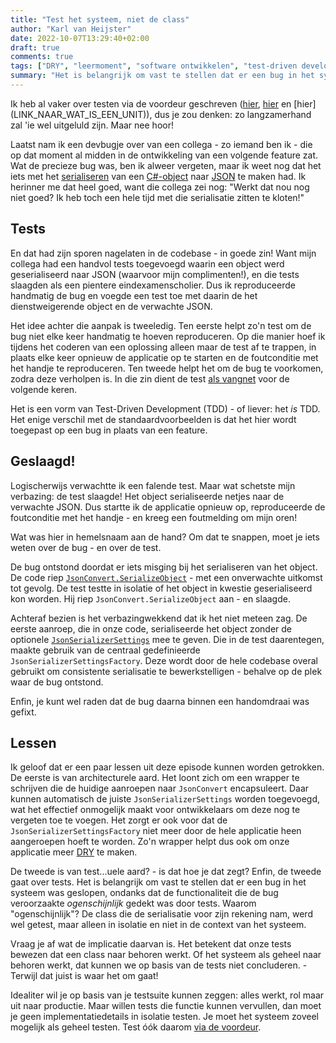 ```yaml
---
title: "Test het systeem, niet de class"
author: "Karl van Heijster"
date: 2022-10-07T13:29:40+02:00
draft: true
comments: true
tags: ["DRY", "leermoment", "software ontwikkelen", "test-driven development", "testen", "teststrategie", "unit tests"]
summary: "Het is belangrijk om vast te stellen dat er een bug in het systeem was geslopen, ondanks dat de functionaliteit die de bug veroorzaakte *ogenschijnlijk* gedekt was door tests. Waarom \"ogenschijnlijk\"? De class die de serialisatie voor zijn rekening nam, werd wel getest, maar alleen in isolatie en niet in de context van het systeem. - Vraag je af wat de implicatie daarvan is. Het betekent dat onze tests bewezen dat een class naar behoren werkt. Of het systeem als geheel naar behoren werkt, dat kunnen we op basis van de tests niet concluderen. Terwijl dat juist is waar het om gaat! "
---
```


Ik heb al vaker over testen via de voordeur geschreven ([hier](/blog/22/06/testen-via-de-voordeur/), [hier](/blog/22/09/tests-als-vangnet/) en [hier] (LINK_NAAR_WAT_IS_EEN_UNIT)), dus je zou denken: zo langzamerhand zal 'ie wel uitgeluld zijn. Maar nee hoor!


Laatst nam ik een devbugje over van een collega - zo iemand ben ik - die op dat moment al midden in de ontwikkeling van een volgende feature zat. Wat de precieze bug was, ben ik alweer vergeten, maar ik weet nog dat het iets met het [serialiseren](https://learn.microsoft.com/en-us/dotnet/csharp/programming-guide/concepts/serialization/) van een [C#-object](https://www.w3schools.com/cs/cs_classes.php) naar [JSON](https://www.json.org/json-en.html) te maken had. Ik herinner me dat heel goed, want die collega zei nog: "Werkt dat nou nog niet goed? Ik heb toch een hele tijd met die serialisatie zitten te kloten!"


## Tests


En dat had zijn sporen nagelaten in de codebase - in goede zin! Want mijn collega had een handvol tests toegevoegd waarin een object werd geserialiseerd naar JSON (waarvoor mijn complimenten!), en die tests slaagden als een pientere eindexamenscholier. Dus ik reproduceerde handmatig de bug en voegde een test toe met daarin de het dienstweigerende object en de verwachte JSON.


Het idee achter die aanpak is tweeledig. Ten eerste helpt zo'n test om de bug niet elke keer handmatig te hoeven reproduceren. Op die manier hoef ik tijdens het coderen van een oplossing alleen maar de test af te trappen, in plaats elke keer opnieuw de applicatie op te starten en de foutconditie met het handje te reproduceren. Ten tweede helpt het om de bug te voorkomen, zodra deze verholpen is. In die zin dient de test [als vangnet](/blog/22/09/tests-als-vangnet/) voor de volgende keren.


Het is een vorm van Test-Driven Development (TDD) - of liever: het *is* TDD. Het enige verschil met de standaardvoorbeelden is dat het hier wordt toegepast op een bug in plaats van een feature.


## Geslaagd!


Logischerwijs verwachtte ik een falende test. Maar wat schetste mijn verbazing: de test slaagde! Het object serialiseerde netjes naar de verwachte JSON. Dus startte ik de applicatie opnieuw op, reproduceerde de foutconditie met het handje - en kreeg een foutmelding om mijn oren!


Wat was hier in hemelsnaam aan de hand? Om dat te snappen, moet je iets weten over de bug - en over de test. 


De bug ontstond doordat er iets misging bij het serialiseren van het object. De code riep [`JsonConvert.SerializeObject`](https://www.newtonsoft.com/json/help/html/t_newtonsoft_json_jsonconvert.htm) - met een onverwachte uitkomst tot gevolg. De test testte in isolatie of het object in kwestie geserialiseerd kon worden. Hij riep `JsonConvert.SerializeObject` aan - en slaagde.


Achteraf bezien is het verbazingwekkend dat ik het niet meteen zag. De eerste aanroep, die in onze code, serialiseerde het object zonder de optionele [`JsonSerializerSettings`](https://www.newtonsoft.com/json/help/html/M_Newtonsoft_Json_JsonSerializerSettings__ctor.htm) mee te geven. Die in de test daarentegen, maakte gebruik van de centraal gedefinieerde `JsonSerializerSettingsFactory`. Deze wordt door de hele codebase overal gebruikt om consistente serialisatie te bewerkstelligen - behalve op de plek waar de bug ontstond.


Enfin, je kunt wel raden dat de bug daarna binnen een handomdraai was gefixt.


## Lessen


Ik geloof dat er een paar lessen uit deze episode kunnen worden getrokken. De eerste is van architecturele aard. Het loont zich om een wrapper te schrijven die de huidige aanroepen naar `JsonConvert` encapsuleert. Daar kunnen automatisch de juiste `JsonSerializerSettings` worden toegevoegd, wat het effectief onmogelijk maakt voor ontwikkelaars om deze nog te vergeten toe te voegen. Het zorgt er ook voor dat de `JsonSerializerSettingsFactory` niet meer door de hele applicatie heen aangeroepen hoeft te worden. Zo'n wrapper helpt dus ook om onze applicatie meer [DRY](/tags/dry/) te maken.


De tweede is van test...uele aard? - is dat hoe je dat zegt? Enfin, de tweede gaat over tests. Het is belangrijk om vast te stellen dat er een bug in het systeem was geslopen, ondanks dat de functionaliteit die de bug veroorzaakte *ogenschijnlijk* gedekt was door tests. Waarom "ogenschijnlijk"? De class die de serialisatie voor zijn rekening nam, werd wel getest, maar alleen in isolatie en niet in de context van het systeem.


Vraag je af wat de implicatie daarvan is. Het betekent dat onze tests bewezen dat een class naar behoren werkt. Of het systeem als geheel naar behoren werkt, dat kunnen we op basis van de tests niet concluderen. - Terwijl dat juist is waar het om gaat! 


Idealiter wil je op basis van je testsuite kunnen zeggen: alles werkt, rol maar uit naar productie. Maar willen tests die functie kunnen vervullen, dan moet je geen implementatiedetails in isolatie testen. Je moet het systeem zoveel mogelijk als geheel testen. Test óók daarom [via de voordeur](/blog/22/06/testen-via-de-voordeur/).
